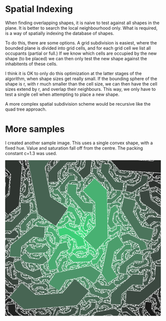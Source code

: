 # Spatial Indexing

When finding overlapping shapes, it is naive to test against all shapes in the plane.
It is better to search the local neighbourhood only.
What is required, is a way of spatially indexing the database of shapes.

To do this, there are some options.
A grid subdivision is easiest, where the bounded plane is divided into grid cells, and for each grid cell we list all occupants (partial or full.)
If we know which cells are occupied by the new shape (to be placed) we can then only test the new shape against the inhabitents of these cells.

I think it is OK to only do this optimization at the latter stages of the algorithm, when shape sizes get really small.
If the bounding sphere of the shape is r, with r much smaller than the cell size, we can then have the cell sizes extend by r, and overlap their neighbours.
This way, we only have to test a single cell when attempting to place a new shape.

A more complex spatial subdivision scheme would be recursive like the quad tree approach.

# More samples

I created another sample image.
This uses a single convex shape, with a fixed hue.
Value and saturation fall off from the centre.
The packing constant c=1.3 was used.

![Example Image](../project_images/sample6.png?raw=true "c=1.3")

